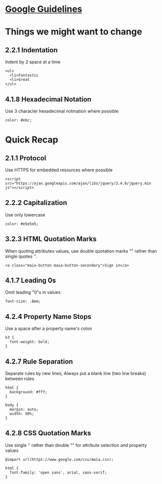 # [Google Guidelines](https://google.github.io/styleguide/htmlcssguide.html)
# Things we might want to change
## 2.2.1 Indentation
Indent by 2 space at a time
```
<ul>
  <li>Fantastic
  <li>Great
</ul>
```

## 4.1.8 Hexadecimal Notation
Use 3 character hexadecimal notmation where possible
```
color: #ebc;
```

# Quick Recap

## 2.1.1 Protocol
Use HTTPS for embedded resources where possible
```
<script src="https://ajax.googleapis.com/ajax/libs/jquery/3.4.0/jquery.min js"></script>
```

## 2.2.2 Capitalization
Use only lowercase
```
color: #e5e5e5;
```

## 3.2.3 HTML Quotation Marks
When quoting attributes values, use double quotation marks "" rather than single quotes ''.
```
<a class="maia-button maia-button-secondary">Sign in</a>
```


## 4.1.7 Leading 0s
Omit leading "0"s in values
```
font-size: .8em;
```

## 4.2.4 Property Name Stops
Use a space after a property name's colon
```
h3 {
  font-weight: bold;
}
```

## 4.2.7 Rule Separation
Separate rules by new lines,
Always put a blank line (two line breaks) between rules
```
html {
  background: #fff;
}

body {
  margin: auto;
  width: 50%;
}
```

## 4.2.8 CSS Quotation Marks
Use single '' rather than double "" for attribute selection and property values
```
@import url(https://www.google.com/css/maia.css);

html {
  font-family: 'open sans', arial, sans-serif;
}
```
